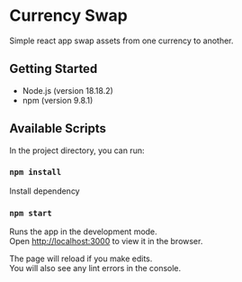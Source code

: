 # Currency Swap

Simple react app swap assets from one currency to another.

## Getting Started

+ Node.js (version 18.18.2)
+ npm (version 9.8.1)

## Available Scripts

In the project directory, you can run:

### `npm install`

Install dependency

### `npm start`

Runs the app in the development mode.\
Open [http://localhost:3000](http://localhost:3000) to view it in the browser.

The page will reload if you make edits.\
You will also see any lint errors in the console.


